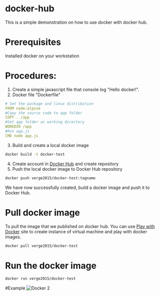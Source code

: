 # docker-hub
This is a simple demonstration on how to use docker with docker hub.

# Prerequisites
Installed docker on your workstation

# Procedures:
1. Create a simple javascript file that console log "Hello docker!".
2. Docker file "Dockerfile" 
```YAML
# Set the package and linux distribution
FROM node:alpine
#Copy the source code to app folder
COPY . /app
#Set app folder as working directory
WORKDIR /app
#Run app.js
CMD node app.js
```

3. Build and create a local docker image
```bash
docker build -t docker-test
```

4. Create account in [Docker Hub](https://hub.docker.com/) and create repository
5. Push the local docker image to Docker Hub repository
```bash
docker push verge2015/docker-test:tagname
```

We have now successfully created, build a docker image and push it to Docker Hub.

# Pull docker image
To pull the image that we published on docker hub.
You can use [Play with Docker](https://labs.play-with-docker.com/) site to create instance of virtual machine and play with docker images.
```bash
docker pull verge2015/docker-test
```

# Run the docker image
```bash
docker run verge2015/docker-test
```

#Example
![Docker 2](https://user-images.githubusercontent.com/16742524/184500453-726842d5-0b32-4d8d-9d41-6424a19fd4c9.png)


